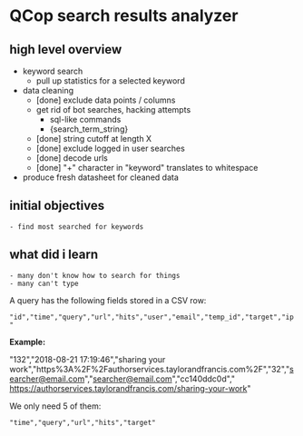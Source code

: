 # QCop search results analyzer

## high level overview

- keyword search
    - pull up statistics for a selected keyword
- data cleaning
    - [done] exclude data points / columns
    - get rid of bot searches, hacking attempts
        - sql-like commands
        - {search_term_string}
    - [done] string cutoff at length X
    - [done] exclude logged in user searches
    - [done] decode urls
    - [done] "+" character in "keyword" translates to whitespace
- produce fresh datasheet for cleaned data

## initial objectives
    - find most searched for keywords

## what did i learn
    - many don't know how to search for things
    - many can't type

A query has the following fields stored in a CSV row:

`"id","time","query","url","hits","user","email","temp_id","target","ip"`

**Example:**

"132","2018-08-21 17:19:46","sharing your work","https%3A%2F%2Fauthorservices.taylorandfrancis.com%2F","32","searcher@email.com","searcher@email.com","cc140ddc0d"," https://authorservices.taylorandfrancis.com/sharing-your-work"

We only need 5 of them:

`"time","query","url","hits","target"`
